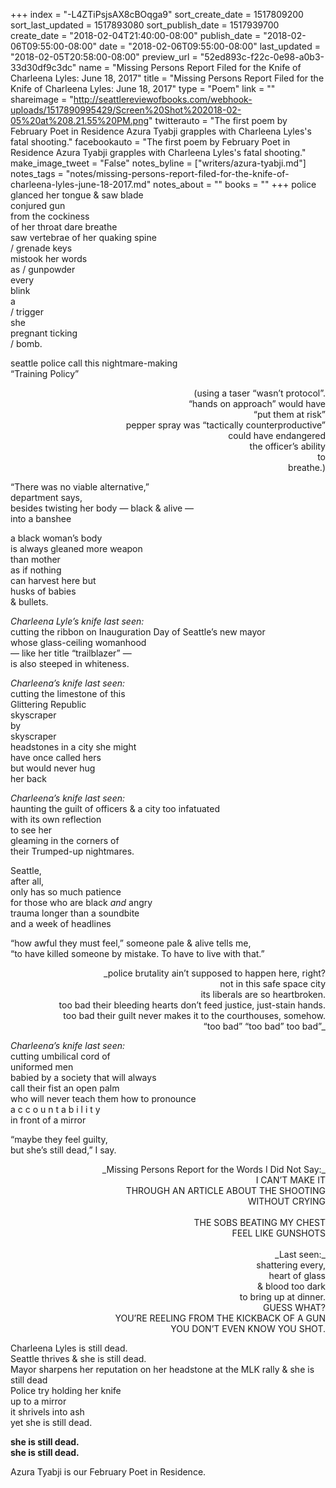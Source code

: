+++
index = "-L4ZTiPsjsAX8cBOqga9"
sort_create_date = 1517809200
sort_last_updated = 1517893080
sort_publish_date = 1517939700
create_date = "2018-02-04T21:40:00-08:00"
publish_date = "2018-02-06T09:55:00-08:00"
date = "2018-02-06T09:55:00-08:00"
last_updated = "2018-02-05T20:58:00-08:00"
preview_url = "52ed893c-f22c-0e98-a0b3-33d30df9c3dc"
name = "Missing Persons Report Filed for the Knife of Charleena Lyles: June 18, 2017"
title = "Missing Persons Report Filed for the Knife of Charleena Lyles: June 18, 2017"
type = "Poem"
link = ""
shareimage = "http://seattlereviewofbooks.com/webhook-uploads/1517890995429/Screen%20Shot%202018-02-05%20at%208.21.55%20PM.png"
twitterauto = "The first poem by February Poet in Residence Azura Tyabji grapples with Charleena Lyles's fatal shooting."
facebookauto = "The first poem by February Poet in Residence Azura Tyabji grapples with Charleena Lyles's fatal shooting."
make_image_tweet = "False"
notes_byline = ["writers/azura-tyabji.md"]
notes_tags = "notes/missing-persons-report-filed-for-the-knife-of-charleena-lyles-june-18-2017.md"
notes_about = ""
books = ""
+++
police<br>
glanced her tongue &amp; saw blade<br>
conjured gun<br>
from the cockiness<br>
of her throat dare breathe<br>
saw vertebrae of her quaking spine<br>
/ grenade keys<br> 
mistook her words<br>
as / gunpowder<br>
every<br>
blink<br>
a<br>
/ trigger<br>
she<br>
pregnant ticking<br>
/ bomb.

seattle police call this nightmare-making<br>
“Training Policy”

<p style="text-align:right">
(using a taser “wasn’t protocol”.<br>
“hands on approach” would have<br>
“put them at risk”<br>
pepper spray was “tactically counterproductive”<br>
could have endangered<br>
the officer’s ability<br>
to<br>
breathe.)
</p>

“There was no viable alternative,”<br>
department says,<br>
besides twisting her body &mdash; black &amp; alive &mdash;<br>
into a banshee

a black woman’s body<br>
is always gleaned more weapon<br>
than mother<br>
as if nothing<br>
can harvest here but<br>
husks of babies<br>
&amp; bullets.

_Charleena Lyle’s knife last seen:_<br>
cutting the ribbon on Inauguration Day of Seattle’s new mayor<br>
whose glass-ceiling womanhood<br>
&mdash; like her title “trailblazer” &mdash;<br>
is also steeped in whiteness.

_Charleena’s knife last seen:_<br>
cutting the limestone of this<br>
Glittering Republic<br>
skyscraper<br>
by<br>
skyscraper<br>
headstones in a city she might<br>
have once called hers<br>
but would never hug<br>
her back

_Charleena’s knife last seen:_<br>
haunting the guilt of officers &amp; a city too infatuated<br>
with its own reflection<br>
to see her<br>
gleaming in the corners of<br>
their Trumped-up nightmares.

Seattle,<br>
after all,<br>
only has so much patience<br>
for those who are black _and_ angry<br>
trauma longer than a soundbite<br>
and a week of headlines

“how awful they must feel,” someone pale &amp; alive tells me,<br>
“to have killed someone by mistake. To have to live with that.”

<p style="text-align:right">
_police brutality ain’t supposed to happen here, right?<br>
not in this safe space city<br>
its liberals are so heartbroken.<br>
too bad their bleeding hearts don’t feed justice, just-stain hands.<br>
too bad their guilt never makes it to the courthouses, somehow.<br>
“too bad” “too bad” too bad”_</p>
   
_Charleena’s knife last seen:_<br>
cutting umbilical cord of<br>
uniformed men<br>
babied by a society that will always<br>
call their fist an open palm<br>
who will never teach them how to pronounce<br>
a c c o u n t a b i l i t y<br>
in front of a mirror

“maybe they feel guilty,<br>
but she’s still dead,” I say.

<p style="text-align:right">
_Missing Persons Report for the Words I Did Not Say:_<br>
I CAN’T MAKE IT<br>
THROUGH AN ARTICLE ABOUT THE SHOOTING<br>
WITHOUT CRYING<br><br>
THE SOBS BEATING MY CHEST<br>
FEEL LIKE GUNSHOTS<br><br>
_Last seen:_<br>
shattering every,<br>
heart of glass<br> 
&amp; blood too dark<br>
to bring up at dinner.<br>
GUESS WHAT?<br>
YOU’RE REELING FROM THE KICKBACK OF A GUN<br>
YOU DON’T EVEN KNOW YOU SHOT.
</p>

Charleena Lyles is still dead.<br>
Seattle thrives &amp; she is still dead.<br>
Mayor sharpens her reputation on her headstone at the MLK rally &amp; she is still dead<br> 
Police try holding her knife<br>
up to a mirror<br>
it shrivels into ash<br>
yet she is still dead.

**she is still dead.<br>
she is still dead.**

<div class="poem-footer">Azura Tyabji is our February Poet in Residence.</div>